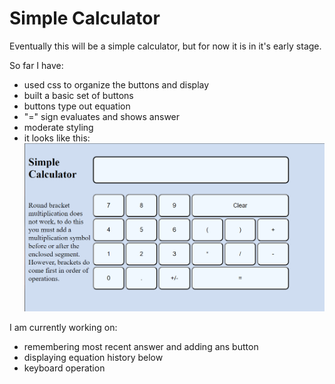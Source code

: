 # Simple Calculator

Eventually this will be a simple calculator, but for now it is in it's early stage.  

So far I have:
- used css to organize the buttons and display
- built a basic set of buttons
- buttons type out equation
- "=" sign evaluates and shows answer
- moderate styling
- it looks like this:
  ![calculator image](Calculator.png)
  
I am currently working on:
- remembering most recent answer and adding ans button
- displaying equation history below
- keyboard operation